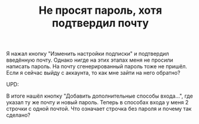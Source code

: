 ﻿---
title: "Не просят пароль, хотя подтвердил почту"
se.owner.user_id: 398802
se.owner.display_name: "dIm0n"
se.owner.link: "https://ru.meta.stackoverflow.com/users/398802/dim0n"
se.link: "https://ru.meta.stackoverflow.com/questions/10654/%d0%9d%d0%b5-%d0%bf%d1%80%d0%be%d1%81%d1%8f%d1%82-%d0%bf%d0%b0%d1%80%d0%be%d0%bb%d1%8c-%d1%85%d0%be%d1%82%d1%8f-%d0%bf%d0%be%d0%b4%d1%82%d0%b2%d0%b5%d1%80%d0%b4%d0%b8%d0%bb-%d0%bf%d0%be%d1%87%d1%82%d1%83"
se.question_id: 10654
se.post_type: question
se.score: 2
---
<p>Я нажал кнопку &quot;Изменить настройки подписки&quot; и подтвердил введённую почту. Однако нигде на этих этапах меня не просили написать пароль. На почту сгенерированный пароль тоже не пришёл. Если я сейчас выйду с аккаунта, то как мне зайти на него обратно?</p>
<p>UPD:</p>
<p>В итоге нашёл кнопку &quot;Добавить дополнительные способы входа...&quot;, где указал ту же почту и новый пароль. Теперь в способах входа у меня 2 строчки с одной почтой. Что означает строчка без пароля и почему так сделано?</p>
